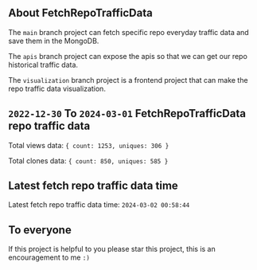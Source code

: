 ## About FetchRepoTrafficData

The `main` branch project can fetch specific repo everyday traffic data and save them in the MongoDB.

The `apis` branch project can expose the apis so that we can get our repo historical traffic data.

The `visualization` branch project is a frontend project that can make the repo traffic data visualization.

## `2022-12-30` To `2024-03-01` FetchRepoTrafficData repo traffic data

Total views data: `{ count: 1253, uniques: 306 }`

Total clones data: `{ count: 850, uniques: 585 }`

## Latest fetch repo traffic data time

Latest fetch repo traffic data time: `2024-03-02 00:58:44`

## To everyone

If this project is helpful to you please star this project, this is an encouragement to me `:)`



